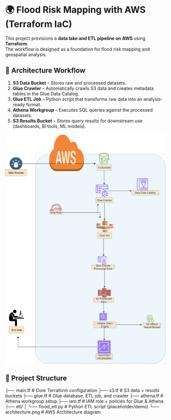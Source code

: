 # 🌍 Flood Risk Mapping with AWS (Terraform IaC)

This project provisions a **data lake and ETL pipeline on AWS** using **Terraform**.  
The workflow is designed as a foundation for flood risk mapping and geospatial analysis.  

## 🚀 Architecture Workflow
1. **S3 Data Bucket** – Stores raw and processed datasets.  
2. **Glue Crawler** – Automatically crawls S3 data and creates metadata tables in the Glue Data Catalog.  
3. **Glue ETL Job** – Python script that transforms raw data into an analysis-ready format.  
4. **Athena Workgroup** – Executes SQL queries against the processed datasets.  
5. **S3 Results Bucket** – Stores query results for downstream use (dashboards, BI tools, ML models).  

<p align="center">
  <img src="https://github.com/rache3/flood-risk-mapping-aws-etl/blob/main/FRM_Simple_ETL_Architectural%20Diagram.png"/>
</p>

## 📂 Project Structure
├── main.tf # Core Terraform configuration
├── s3.tf # S3 data + results buckets
├── glue.tf # Glue database, ETL job, and crawler
├── athena.tf # Athena workgroup setup
├── iam.tf # IAM role + policies for Glue & Athena
├── etl/
│ └── flood_etl.py # Python ETL script (placeholder/demo)
└── architecture.png # AWS Architecture diagram
